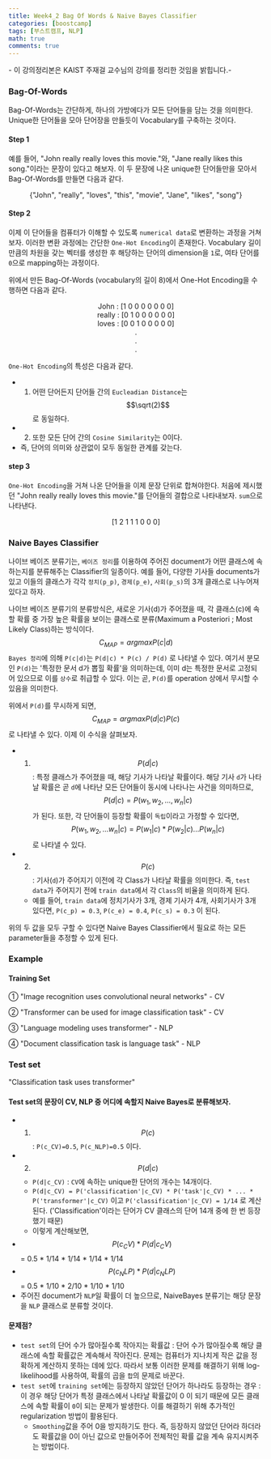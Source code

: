 ```yaml
---
title: Week4_2 Bag Of Words & Naive Bayes Classifier
categories: [boostcamp]
tags: [부스트캠프, NLP]
math: true
comments: true
---
```


\- 이 강의정리본은 KAIST 주재걸 교수님의 강의를 정리한 것임을 밝힙니다.\-

### Bag-Of-Words

Bag-Of-Words는 간단하게, 하나의 가방에다가 모든 단어들을 담는 것을 의미한다. Unique한 단어들을 모아 단어장을 만들듯이 Vocabulary를 구축하는 것이다.

#### Step 1

예를 들어, "John really really loves this movie."와, "Jane really likes this song."이라는 문장이 있다고 해보자. 이 두 문장에 나온 unique한 단어들만을 모아서 Bag-Of-Words를 만들면 다음과 같다.

<p align='center' markdown="1">{"John", "really", "loves", "this", "movie", "Jane", "likes", "song"}<p>

#### Step 2

이제 이 단어들을 컴퓨터가 이해할 수 있도록 `numerical data`로 변환하는 과정을 거쳐보자. 이러한 변환 과정에는 간단한 `One-Hot Encoding`이 존재한다. Vocabulary 길이만큼의 차원을 갖는 벡터를 생성한 후 해당하는 단어의 dimension을 `1`로, 여타 단어를 `0`으로 mapping하는 과정이다.

위에서 만든 Bag-Of-Words (vocabulary의 길이 8)에서 One-Hot Encoding을 수행하면 다음과 같다.

<p align="center">John : [1 0 0 0 0 0 0 0]<br>
really : [0 1 0 0 0 0 0 0]<br>
    loves : [0 0 1 0 0 0 0 0] <br>
.<br>
.<br>
.</p>

`One-Hot Encoding`의 특성은 다음과 같다.

- 1) 어떤 단어든지 단어들 간의 `Eucleadian Distance`는 $$\sqrt(2)$$로 동일하다.
- 2) 또한 모든 단어 간의 `Cosine Similarity`는 0이다.
- 즉, 단어의 의미와 상관없이 모두 동일한 관계를 갖는다.

#### step 3

`One-Hot Encoding`을 거쳐 나온 단어들을 이제 문장 단위로 합쳐야한다. 처음에 제시했던 "John really really loves this movie."를 단어들의 결합으로 나타내보자. `sum`으로 나타낸다.

<p align="center">[1 2 1 1 1 0 0 0]</p>

### Naive Bayes Classifier

나이브 베이즈 분류기는, `베이즈 정리`를 이용하여 주어진 document가 어떤 클래스에 속하는지를 분류해주는 Classifier의 일종이다. 예를 들어, 다양한 기사들 documents가 있고 이들의 클래스가 각각 `정치(p_p)`, `경제(p_e)`, `사회(p_s)`의 3개 클래스로 나누어져있다고 하자.

나이브 베이즈 분류기의 분류방식은, 새로운 기사(d)가 주어졌을 때, 각 클래스(c)에 속할 확률 중 가장 높은 확률을 보이는 클래스로 분류(Maximum a Posteriori ; Most Likely Class)하는 방식이다.
$$
C_{MAP} = argmax P(c | d)
$$
`Bayes 정리`에 의해 `P(c|d)`는 `P(d|c) * P(c) / P(d)` 로 나타낼 수 있다. 여기서 분모인 `P(d)`는 '특정한 문서 d가 뽑힐 확률'을 의미하는데, 이미 d는 특정한 문서로 고정되어 있으므로 이를 `상수`로 취급할 수 있다. 이는 곧, `P(d)`를 operation 상에서 무시할 수 있음을 의미한다.

위에서 `P(d)`를 무시하게 되면, 
$$
C_{MAP} = argmax P(d|c)P(c)
$$
로 나타낼 수 있다. 이제 이 수식을 살펴보자.

- 1) $$P(d|c)$$ : 특정 클래스가 주어졌을 때, 해당 기사가 나타날 확률이다. 해당 기사 `d`가 나타날 확률은 곧 `d`에 나타난 모든 단어들이 동시에 나타나는 사건을 의미하므로, $$P(d|c) = P(w_1,w_2, ..., w_n|c)$$가 된다. 또한, 각 단어들이 등장할 확률이 `독립`이라고 가정할 수 있다면, $$P(w_1, w_2, ... w_n | c) = P(w_1|c) * P(w_2|c) ... P(w_n|c)$$ 로 나타낼 수 있다.
- 2) $$P(c)$$ : 기사(`d`)가 주어지기 이전에 각 Class가 나타날 확률을 의미한다. 즉, `test data`가 주어지기 전에 `train data`에서 각 `Class`의 비율을 의미하게 된다.
  - 예를 들어, `train data`에 정치기사가 3개, 경제 기사가 4개, 사회기사가 3개 있다면, `P(c_p) = 0.3`, `P(c_e) = 0.4`, `P(c_s) = 0.3` 이 된다.

위의 두 값을 모두 구할 수 있다면 Naive Bayes Classifier에서 필요로 하는 모든 parameter들을 추정할 수 있게 된다.

### Example

#### Training Set

① "Image recognition uses convolutional neural networks" - CV

② "Transformer can be used for image classification task" - CV

③ "Language modeling uses transformer" - NLP

④ "Document classification task is language task" - NLP

### Test set

"Classification task uses transformer"

#### Test set의 문장이 CV, NLP 중 어디에 속할지 Naive Bayes로 분류해보자.

- 1) $$P(c)$$ : `P(c_CV)=0.5`, `P(c_NLP)=0.5` 이다.
- 2) $$P(d|c)$$ 
  - `P(d|c_CV)` : `CV`에 속하는 unique한 단어의 개수는 14개이다. 
  - `P(d|c_CV) = P('classification'|c_CV) * P('task'|c_CV) * ... * P('transformer'|c_CV)` 이고 `P('classification'|c_CV) = 1/14` 로 계산된다. ('Classification'이라는 단어가 CV 클래스의 단어 14개 중에 한 번 등장했기 때문)
  - 이렇게 계산해보면,
- $$P(c_CV) * P(d|c_CV)$$ = 0.5 * 1/14 * 1/14 * 1/14 * 1/14 
- $$P(c_NLP) * P(d|c_NLP)$$ = 0.5 * 1/10 * 2/10 * 1/10 * 1/10 
- 주어진 document가 `NLP`일 확률이 더 높으므로, NaiveBayes 분류기는 해당 문장을 `NLP` 클래스로 분류할 것이다.

#### 문제점?

- `test set`의 단어 수가 많아질수록 작아지는 확률값 : 단어 수가 많아질수록 해당 클래스에 속할 확률값은 계속해서 작아진다. 문제는 컴퓨터가 지나치게 작은 값을 정확하게 계산하지 못하는 데에 있다. 따라서 보통 이러한 문제를 해결하기 위해 log-likelihood를 사용하여, 확률의 곱을 `합`의 문제로 바꾼다.
- `test set`에 `training set`에는 등장하지 않았던 단어가 하나라도 등장하는 경우 : 이 경우 해당 단어가 특정 클래스에서 나타날 확률값이 0 이 되기 때문에 모든 클래스에 속할 확률이 `0`이 되는 문제가 발생한다. 이를 해결하기 위해 추가적인 regularization 방법이 활용된다.
  - `Smoothing`값을 주어 0을 방지하기도 한다. 즉, 등장하지 않았던 단어라 하더라도 확률값을 0이 아닌 값으로 만들어주어 전체적인 확률 값을 계속 유지시켜주는 방법이다.

